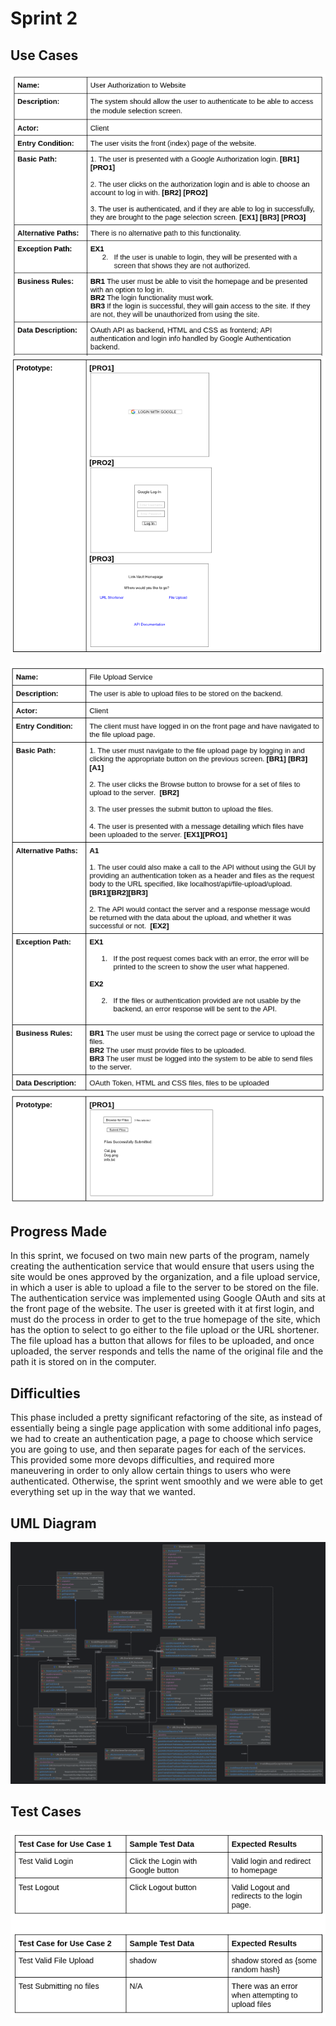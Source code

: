 # Sprint 2

## Use Cases

![Use Case 3a](sprint-images/usecase3-1a.png)
![Use Case 3b](sprint-images/usecase3-1b.png)

![Use Case 4a](sprint-images/usecase4-1a.png)
![Use Case 4b](sprint-images/usecase4-1b.png)

## Progress Made

In this sprint, we focused on two main new parts of the program, namely creating the authentication service that would ensure that users using the site would be ones approved by the organization, and a file upload service, in which a user is able to upload a file to the server to be stored on the file. The authentication service was implemented using Google OAuth and sits at the front page of the website. The user is greeted with it at first login, and must do the process in order to get to the true homepage of the site, which has the option to select to go either to the file upload or the URL shortener. The file upload has a button that allows for files to be uploaded, and once uploaded, the server responds and tells the name of the original file and the path it is stored on in the computer. 

## Difficulties

This phase included a pretty significant refactoring of the site, as instead of essentially being a single page application with some additional info pages, we had to create an authentication page, a page to choose which service you are going to use, and then separate pages for each of the services. This provided some more devops difficulties, and required more maneuvering in order to only allow certain things to users who were authenticated. Otherwise, the sprint went smoothly and we were able to get everything set up in the way that we wanted. 

## UML Diagram

![Test Cases Sprint 2](sprint-images/uml-sprint2.png)

## Test Cases

![Test Cases Sprint 2](sprint-images/sprint2-testcases.png)
